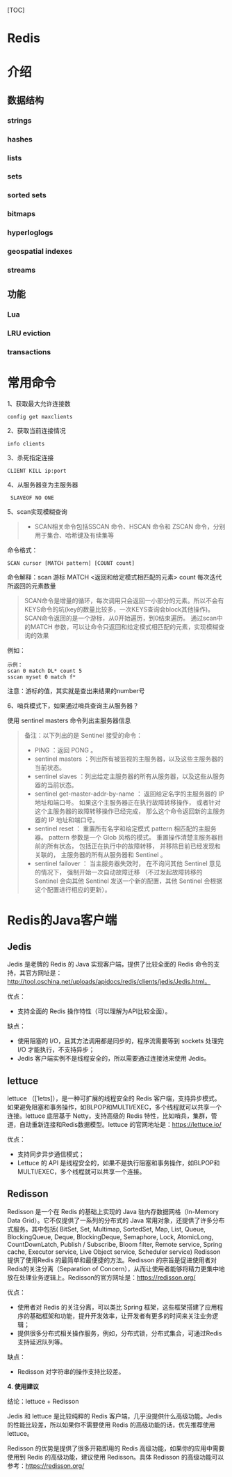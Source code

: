 [TOC]



# Redis

# 介绍

## 数据结构

### strings

### hashes

### lists

### sets

### sorted sets

### bitmaps

### hyperloglogs

### geospatial indexes

### streams

## 功能

### Lua

### LRU eviction

### transactions



# 常用命令

1、获取最大允许连接数

```shell
config get maxclients
```

2、获取当前连接情况

```shell
info clients
```

3、杀死指定连接

```shell
CLIENT KILL ip:port   
```

4、从服务器变为主服务器

```shell
 SLAVEOF NO ONE
```

5、scan实现模糊查询

> - SCAN相关命令包括SSCAN 命令、HSCAN 命令和 ZSCAN 命令，分别用于集合、哈希键及有续集等
> 

命令格式：

 ```shell
 SCAN cursor [MATCH pattern] [COUNT count]
 ```

  命令解释：scan 游标 MATCH <返回和给定模式相匹配的元素> count 每次迭代所返回的元素数量

>   SCAN命令是增量的循环，每次调用只会返回一小部分的元素。所以不会有KEYS命令的坑(key的数量比较多，一次KEYS查询会block其他操作)。  
>   SCAN命令返回的是一个游标，从0开始遍历，到0结束遍历。
>   通过scan中的MATCH <pattern> 参数，可以让命令只返回和给定模式相匹配的元素，实现模糊查询的效果

例如：

```shell
示例：
scan 0 match DL* count 5 
sscan myset 0 match f*
```

注意：游标的值，其实就是查出来结果的number号

6、哨兵模式下，如果通过哨兵查询主从服务器？

使用 sentinel masters  命令列出主服务器信息

> 备注：以下列出的是 Sentinel 接受的命令：
>
> - PING ：返回 PONG 。
> - sentinel masters ：列出所有被监视的主服务器，以及这些主服务器的当前状态。
> - sentinel slaves ：列出给定主服务器的所有从服务器，以及这些从服务器的当前状态。
> - sentinel get-master-addr-by-name ： 返回给定名字的主服务器的 IP 地址和端口号。 如果这个主服务器正在执行故障转移操作， 或者针对这个主服务器的故障转移操作已经完成， 那么这个命令返回新的主服务器的 IP 地址和端口号。
> - sentinel reset ： 重置所有名字和给定模式 pattern 相匹配的主服务器。 pattern 参数是一个 Glob 风格的模式。 重置操作清楚主服务器目前的所有状态， 包括正在执行中的故障转移， 并移除目前已经发现和关联的， 主服务器的所有从服务器和 Sentinel 。
> - sentinel failover ： 当主服务器失效时， 在不询问其他 Sentinel 意见的情况下， 强制开始一次自动故障迁移 （不过发起故障转移的 Sentinel 会向其他 Sentinel 发送一个新的配置，其他 Sentinel 会根据这个配置进行相应的更新）。



# Redis的Java客户端

## Jedis

Jedis 是老牌的 Redis 的 Java 实现客户端，提供了比较全面的 Redis 命令的支持，其官方网址是：http://tool.oschina.net/uploads/apidocs/redis/clients/jedis/Jedis.html。

优点：

- 支持全面的 Redis 操作特性（可以理解为API比较全面）。

缺点：

- 使用阻塞的 I/O，且其方法调用都是同步的，程序流需要等到 sockets 处理完 I/O 才能执行，不支持异步；
- Jedis 客户端实例不是线程安全的，所以需要通过连接池来使用 Jedis。

## lettuce

lettuce （[ˈletɪs]），是一种可扩展的线程安全的 Redis 客户端，支持异步模式。如果避免阻塞和事务操作，如BLPOP和MULTI/EXEC，多个线程就可以共享一个连接。lettuce 底层基于 Netty，支持高级的 Redis 特性，比如哨兵，集群，管道，自动重新连接和Redis数据模型。lettuce 的官网地址是：https://lettuce.io/

优点：

- 支持同步异步通信模式；
- Lettuce 的 API 是线程安全的，如果不是执行阻塞和事务操作，如BLPOP和MULTI/EXEC，多个线程就可以共享一个连接。

## Redisson

Redisson 是一个在 Redis 的基础上实现的 Java 驻内存数据网格（In-Memory Data Grid）。它不仅提供了一系列的分布式的 Java 常用对象，还提供了许多分布式服务。其中包括( BitSet, Set, Multimap, SortedSet, Map, List, Queue, BlockingQueue, Deque, BlockingDeque, Semaphore, Lock, AtomicLong, CountDownLatch, Publish / Subscribe, Bloom filter, Remote service, Spring cache, Executor service, Live Object service, Scheduler service) Redisson 提供了使用Redis 的最简单和最便捷的方法。Redisson 的宗旨是促进使用者对Redis的关注分离（Separation of Concern），从而让使用者能够将精力更集中地放在处理业务逻辑上。Redisson的官方网址是：https://redisson.org/

优点：

- 使用者对 Redis 的关注分离，可以类比 Spring 框架，这些框架搭建了应用程序的基础框架和功能，提升开发效率，让开发者有更多的时间来关注业务逻辑；
- 提供很多分布式相关操作服务，例如，分布式锁，分布式集合，可通过Redis支持延迟队列等。

缺点：

- Redisson 对字符串的操作支持比较差。

**4. 使用建议**

结论：lettuce + Redisson

Jedis 和 lettuce 是比较纯粹的 Redis 客户端，几乎没提供什么高级功能。Jedis 的性能比较差，所以如果你不需要使用 Redis 的高级功能的话，优先推荐使用 lettuce。

Redisson 的优势是提供了很多开箱即用的 Redis 高级功能，如果你的应用中需要使用到 Redis 的高级功能，建议使用 Redisson。具体 Redisson 的高级功能可以参考：https://redisson.org/
